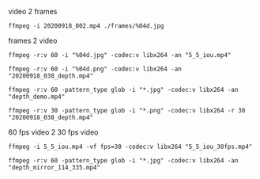 

video 2 frames
```
ffmpeg -i 20200918_002.mp4 ./frames/%04d.jpg
```


frames 2 video
```
ffmpeg -r:v 60 -i "%04d.jpg" -codec:v libx264 -an "5_5_iou.mp4"
```
```
ffmpeg -r:v 60 -i "%04d.png" -codec:v libx264 -an "20200918_038_depth.mp4"
```

```
ffmpeg -r:v 60 -pattern_type glob -i "*.jpg" -codec:v libx264 -an "depth_demo.mp4"
```

```
ffmpeg -r:v 30 -pattern_type glob -i "*.png" -codec:v libx264 -r 30 "20200918_038_depth.mp4"
```


60 fps video 2 30 fps video
```
ffmpeg -i 5_5_iou.mp4 -vf fps=30 -codec:v libx264 "5_5_iou_30fps.mp4"
```


```
ffmpeg -r:v 60 -pattern_type glob -i "*.jpg" -codec:v libx264 -an "depth_mirror_114_335.mp4"
```

